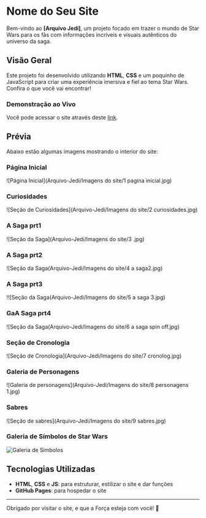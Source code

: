 # Nome do Seu Site

Bem-vindo ao **[Arquivo Jedi]**, um projeto focado em trazer o mundo de Star Wars para os fãs com informações incríveis e visuais autênticos do universo da saga.

## Visão Geral

Este projeto foi desenvolvido utilizando **HTML**, **CSS** e um poquinho de JavaScript para criar uma experiência imersiva e fiel ao tema Star Wars. Confira o que você vai encontrar!

### Demonstração ao Vivo

Você pode acessar o site através deste [link](https://henriqueysm.github.io/Arquivo-Jedi/).

## Prévia

Abaixo estão algumas imagens mostrando o interior do site:

### Página Inicial
![Página Inicial](Arquivo-Jedi/Imagens do site/1 pagina inicial.jpg)


### Curiosidades 
![Seção de Curiosidades](Arquivo-Jedi/Imagens do site/2 curiosidades.jpg)


### A Saga prt1
![Seção da Saga](Arquivo-Jedi/Imagens do site/3 .jpg)
### A Saga prt2
![Seção da Saga(Arquivo-Jedi/Imagens do site/4 a saga2.jpg)
### A Saga prt3
!![Seção da Saga(Arquivo-Jedi/Imagens do site/5 a saga 3.jpg)
### GaA Saga prt4
![Seção da Saga(Arquivo-Jedi/Imagens do site/6 a saga spin off.jpg)


### Seção de Cronologia
![Seção de Cronologia](Arquivo-Jedi/Imagens do site/7 cronolog.jpg)


### Galeria de Personagens
![Galeria de personagens](Arquivo-Jedi/Imagens do site/8 personagens 1.jpg)



### Sabres 
![Seção de sabres](Arquivo-Jedi/Imagens do site/9 sabres.jpg)


### Galeria de Símbolos de Star Wars
![Galeria de Símbolos](./imagens/10-simbolos.jpg)


## Tecnologias Utilizadas
- **HTML**, **CSS** e **JS**: para estruturar, estilizar o site e dar funções
- **GitHub Pages**: para hospedar o site


---

Obrigado por visitar o site, e que a Força esteja com você! 🌌
